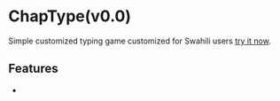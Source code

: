 # ChapType(v0.0)

Simple customized typing game customized for Swahili users [try it now](https://astrojose.github.io/chaptype).

## Features 
- 